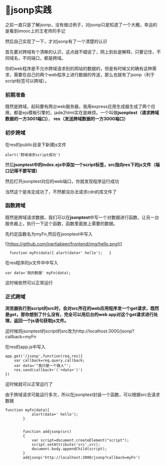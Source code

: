 # jsonp实践



之前一直只是了解jsonp，没有做过例子，对jsonp只是知道了一个大概，幸运的是看到imooc上的王老师的手记

然后自己实现了一下，才对jsonp有了一个清楚的认识

首先要对跨域有个清晰的认识，这点就不细说了，网上到处是解释，只要记住，不同域名，不同端口，都是跨域。

你的web程序是不允许跨域请求别的网站的数据的，但是有时候又的确有这种需求，需要在自己的两个web程序上进行数据的传送，那么也就有了jsonp（利于script标签可以跨域）。

### 前期准备

既然是跨域，起码要有两台web服务器，我用express应用生成器生成了两个应用，都是ejs模板引擎的，jade2html实在是麻烦。一个叫做**jsonptest（请求跨域数据的一方3001端口）**， **res（发送跨域数据的一方3000端口）**

### 初步跨域

在res的public目录下新建js文件

`alert('跨域请求script成功')`

然后**jsonptest中的index.ejs中添加一个script标签，src指向res下的js文件（端口记得不要写错）**

然后打开jsonptest对应的web端口，你就发现程序运行成功

当然这个是肯定成功了，不然都没办法请求cdn的库文件了

### 函数跨域

既然是跨域请求数据，我们可以在**jsonptest**中写一个对数据进行函数，让另一台服务器上，执行一下这个函数，函数里面放上需要的数据。

先约定函数名为myFn,然后在jsonptest中写入

![https://github.com/inertiabeer/frontend/img/hello.png]()

`  function myFn(data){	alert(data+' hello');	}`

在res程序的js文件中中写入

`var data='我的数据'
myFn(data);`

这时候依然可以正常运行

### 正式跨域

**浏览器执行到script的src时，会对src所在的web应用程序发一个get请求，既然是get，那你想到了什么没有，完全可以用后台的web app对这个get请求进行处理，返回一个js语句获取js文件。**



这时候将jsonptest的script的src改为http://localhost:3000/jsonp?callback=myFn

在res的app.js中写入

```
app.get('/jsonp',function(req,res){
	var callback=req.query.callback;
	var data='"我只是一个路人"';
	res.send(callback+'('+data+')')
})
```

这时候就可以正常运行了

由于跨域请求可能运行多次，所以在jsonptest封装一个函数，可以根据src去请求数据

```
function myFn(data){
    		alert(data+' hello');
    	}


    	function addjsonp(src)
    	{
    		var script=document.createElement("script");
    		script.setAttribute('src',src);
    		document.body.appendChild(script);
    	}
    	addjsonp('http://localhost:3000/jsonp?callback=myFn')
```

























